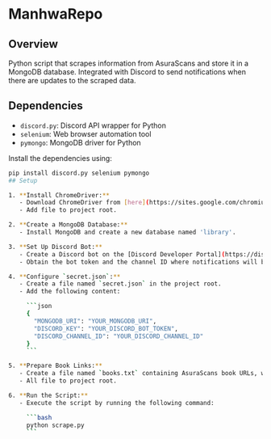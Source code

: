 # ManhwaRepo

## Overview
Python script that scrapes information from AsuraScans and store it in a MongoDB database. Integrated with Discord to send notifications when there are updates to the scraped data.

## Dependencies
- `discord.py`: Discord API wrapper for Python
- `selenium`: Web browser automation tool
- `pymongo`: MongoDB driver for Python

Install the dependencies using:
```bash
pip install discord.py selenium pymongo
## Setup

1. **Install ChromeDriver:**
   - Download ChromeDriver from [here](https://sites.google.com/chromium.org/driver/).
   - Add file to project root.

2. **Create a MongoDB Database:**
   - Install MongoDB and create a new database named 'library'.

3. **Set Up Discord Bot:**
   - Create a Discord bot on the [Discord Developer Portal](https://discord.com/developers/applications).
   - Obtain the bot token and the channel ID where notifications will be sent.

4. **Configure `secret.json`:**
   - Create a file named `secret.json` in the project root.
   - Add the following content:

     ```json
     {
       "MONGODB_URI": "YOUR_MONGODB_URI",
       "DISCORD_KEY": "YOUR_DISCORD_BOT_TOKEN",
       "DISCORD_CHANNEL_ID": "YOUR_DISCORD_CHANNEL_ID"
     }
     ```

5. **Prepare Book Links:**
   - Create a file named `books.txt` containing AsuraScans book URLs, with each URL on a new line.
   - All file to project root.

6. **Run the Script:**
   - Execute the script by running the following command:

     ```bash
     python scrape.py
     ```
